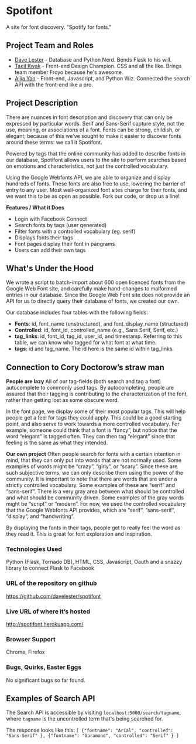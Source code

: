 Spotifont
=====================

A site for font discovery. "Spotify for fonts." 

## Project Team and Roles
* [Dave Lester](http://davelester.org) - Database and Python Nerd. Bends Flask to his will.
* [Taeil Kwak](http://www.ischool.berkeley.edu/people/students/taeilkwak) - Front-end Design Champion. CSS and all the like. Brings team member Froyo because he's awesome.
* [Aijia Yan](http://aijiayan.com) - Front-end, Javascript, and Python Wiz. Connected the search API with the front-end like a pro.

## Project Description
There are nuances in font description and discovery that can only be expressed by particular words. Serif and Sans-Serif capture style, not the use, meaning, or associations of a font. Fonts can be strong, childish, or elegant; because of this we've sought to make it easier to discover fonts around these terms: we call it Spotifont.

Powered by tags that the online community has added to describe fonts in our database, Spotifont allows users to the site to perform searches based on emotions and characteristics, not just the controlled vocabulary.

Using the Google Webfonts API, we are able to organize and display hundreds of fonts. These fonts are also free to use, lowering the barrier of entry to any user. Most well-organized font sites charge for their fonts, and we want this to be as open as possible. Fork our code, or drop us a line!

__Features / What it Does__
* Login with Facebook Connect
* Search fonts by tags (user generated)
* Filter fonts with a controlled vocabulary (eg. serif)
* Displays fonts their tags
* Font pages display their font in pangrams
* Users can add their own tags

## What's Under the Hood
We wrote a script to batch-import about 600 open licenced fonts from the Google Web Font site, and carefully make hand-changes to malformed entries in our database. Since the Google Web Font site does not provide an API for us to directly query their database of fonts, we created our own.

Our database includes four tables with the following fields:

* __Fonts__:  id, font_name (unstructured), and font_display_name (structured)
* __Controlled__: id, font_id, controlled_name (e.g., Sans Serif, Serif, etc.)
* __tag_links__: id, font_id, tag_id, user_id, and timestamp. Referring to this table, we can know who tagged for what font at what time.
* __tags__: id and tag_name. The id here is the same id within tag_links.

## Connection to Cory Doctorow’s straw man

__People are lazy__
All of our tag-fields (both search and tag a font) autocomplete to commonly used tags. By autocompleting, people are assured that their tagging is contributing to the characterization of the font, rather than getting lost as some obscure word.

In the font page, we display some of their most popular tags. This will help people get a feel for tags they could apply. This could be a good starting point, and also serve to work towards a more controlled vocabulary. For example, someone could think that a font is “fancy”, but notice that the word “elegant” is tagged often. They can then tag “elegant” since that feeling is the same as what they intended.

__Our own project__
Often people search for fonts with a certain intention in mind, that they can only put into words that are not normally used. Some examples of words might be “crazy”, “girly”, or “scary”. Since these are such subjective terms, we can only describe them using the power of the community.
It is important to note that there are words that are under a strictly controlled vocabulary. Some examples of these are “serif” and “sans-serif”. There is a very gray area between what should be controlled and what should be community driven. Some examples of the gray words might be “script” or “modern”. For now, we used the controlled vocabulary that the Google Webfonts API provides, which are “serif”, “sans-serif”, “display”, and “handwriting”. 

By displaying the fonts in their tags, people get to really feel the word as they read it. This is great for font exploration and inspiration.

### Technologies Used
Python (Flask, Tornado DB), HTML, CSS, Javascript, Oauth and a snazzy library to connect Flask to Facebook

### URL of the repository on github
https://github.com/davelester/spotifont

### Live URL of where it’s hosted
http://spotifont.herokuapp.com/

### Browser Support
Chrome, Firefox 

### Bugs, Quirks, Easter Eggs
No significant bugs so far found. 

## Examples of Search API
The Search API is accessible by visiting ```localhost:5000/search/tagname```, where ```tagname``` is the uncontrolled term that's being searched for.

The response looks like this: ```[ {"fontname": "Arial", "controlled": "Sans-Serif" }, {"fontname": "Garamond", "controlled": "Serif" } ]```
